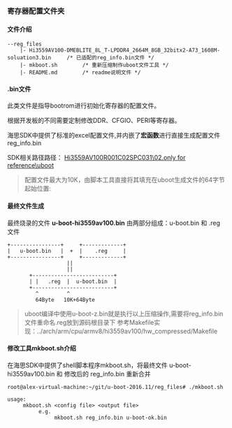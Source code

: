### 寄存器配置文件夹


#### 文件介绍

```
--reg_files
    |- Hi3559AV100-DMEBLITE_8L_T-LPDDR4_2664M_8GB_32bitx2-A73_1608M-soluation3.bin     /* 已适配的reg_info.bin文件 */
    |- mkboot.sh        /* 重新压缩制作uboot文件工具 */
    |- README.md        /* readme说明文件 */
```

#### .bin文件
此类文件是指导bootrom进行初始化寄存器的配置文件。

根据开发板的不同需要定制修改DDR、CFGIO、PERI等寄存器。

海思SDK中提供了标准的excel配置文件,并内嵌了**宏函数**进行直接生成配置文件reg\_info.bin

SDK相关路径路径：
    [Hi3559AV100R001C02SPC031\02.only for reference\uboot]()

> 配置文件最大为10K，由脚本工具直接将其填充在uboot生成文件的64字节起始位置:


#### 最终文件生成

最终烧录的文件 **u-boot-hi3559av100.bin** 由两部分组成：u-boot.bin 和 .reg 文件


```
+----------------+     +-------------+
|   u-boot.bin   |  +  |    .reg     |
+----------------+     +-------------+
                   ||
                   ||
       +--------------------------+
       | |   .reg  |  u-boot.bin  |
       +--------------------------+
         ^         ^
         64Byte   10K+64Byte
```

> uboot编译中使用u-boot-z.bin就是执行以上压缩操作,需要将reg\_info.bin文件重命名.reg放到源码根目录下
> 参考Makefile实现：../arch/arm/cpu/armv8/hi3559av100/hw\_compressed/Makefile 

#### 修改工具mkboot.sh介绍

在海思SDK中提供了shell脚本程序mkboot.sh，将最终文件 u-boot-hi3559av100.bin 和 修改后的 reg\_info.bin 重新合并

```
root@alex-virtual-machine:~/git/u-boot-2016.11/reg_files# ./mkboot.sh 

usage:
     mkboot.sh <config file> <output file>
          e.g.
               mkboot.sh reg_info.bin u-boot-ok.bin
```
